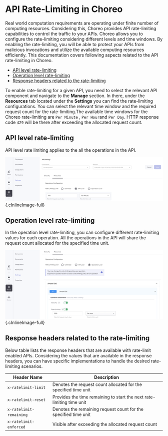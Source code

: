 # API Rate-Limiting in Choreo

Real world computation requirements are operating under finite number of computing resources. Considering this, Choreo 
provides API rate-limiting capabilities to control the traffic to your APIs. Choreo allows you to configure the 
rate-limiting considering different levels and time windows. By enabling the rate-limiting, you will be able to protect 
your APIs from malicious invocations and utilize the available computing resources efficiently. This documentation 
covers following aspects related to the API rate-limiting in Choreo.

  - [API level rate-limiting](#api-level-rate-limiting)
  - [Operation level rate-limiting](#operation-level-rate-limiting)
  - [Response headers related to the rate-limiting](#response-headers-related-to-rate-limiting)

To enable rate-limiting for a given API, you need to select the relevant API component and navigate to the **Manage** 
section. In there, under the **Resources** tab located under the **Settings** you can find the rate-limiting configurations. 
You can select the relevant time window and the required request count for the rate-limiting.The available time windows 
for the Choreo rate-limiting are `Per Minute` , `Per Hour`and `Per Day`. HTTP response code `429` will be there after 
exceeding the allocated request count.

## API level rate-limiting

API level rate limiting applies to the all the operations in the API.

![API level rate-limit](../assets/img/manage/api-level-rate-limit.png){.cInlineImage-full}

## Operation level rate-limiting

In the operation level rate-limiting, you can configure different rate-limiting values for each operation. All the 
operations in the API will share the request count allocated for the specified time unit.

![Operation level rate-limit](../assets/img/manage/operation-level-rate-limit.png){.cInlineImage-full}

## Response headers related to the rate-limiting

Below table lists the response headers that are available with rate-limit enabled APIs. Considering the values that are
available in the response headers, you can have specific implementations to handle the desired rate-limiting scenarios.

| **Header Name**  | **Description** |
|------------------|-----------------|
| `x-ratelimit-limit`     | Denotes the request count allocated for the specified time unit      |
| `x-ratelimit-reset`     | Provides the time remaining to start the next rate-limiting time unit |
| `x-ratelimit-remaining` | Denotes the remaining request count for the specified time unit       |
| `x-ratelimit-enforced`  | Visible after exceeding the allocated request count                   |
